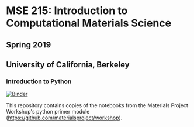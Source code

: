 # MSE 215: Introduction to Computational Materials Science 
## Spring 2019
## University of California, Berkeley

### Introduction to Python
[![Binder](https://mybinder.org/badge_logo.svg)](https://mybinder.org/v2/gh/mse215/python-primer.git/master)

This repository contains copies of the notebooks from the Materials Project Workshop's python primer module (https://github.com/materialsproject/workshop).
